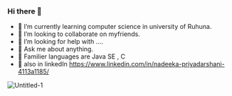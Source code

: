 ### Hi there 👋


- 🌱 I’m currently learning computer science in university of Ruhuna.
- 👯 I’m looking to collaborate on myfriends.
- 🤔 I’m looking for help with ....
- 💬 Ask me about anything.
- 🔭 Familier languages are  Java SE , C 
- 💬 also in linkedIn https://www.linkedin.com/in/nadeeka-priyadarshani-4113a1185/

![Untitled-1](https://user-images.githubusercontent.com/52823755/90287079-c5022680-de94-11ea-8bf0-aed013972eea.jpg)

<!--

**nadeeka1996/nadeeka1996** is a ✨ _special_ ✨ repository because its `README.md` (this file) appears on your GitHub profile.

Here are some ideas to get you started:

- 🔭 I’m currently working on ...
- 🌱 I’m currently learning ...
- 👯 I’m looking to collaborate on ...
- 🤔 I’m looking for help with ...
- 💬 Ask me about ...
- 📫 How to reach me: ...
- 😄 Pronouns: ...
- ⚡ Fun fact: ...
-->
